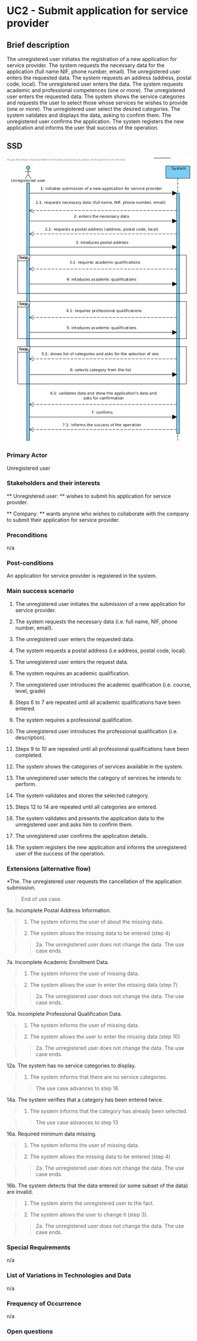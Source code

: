 # UC2 - Submit application for service provider

## Brief description

The unregistered user initiates the registration of a new application for service provider. The system requests the necessary data for the application (full name NIF, phone number, email). The unregistered user enters the requested data. The system requests an address (address, postal code, local). The unregistered user enters the data. The system requests academic and professional competences (one or more). The unregistered user enters the requested data. The system shows the service categories and requests the user to select those whose services he wishes to provide (one or more). The unregistered user select the desired categories. The system validates and displays the data, asking to confirm them. The unregistered user confirms the application. The system registers the new application and informs the user that success of the operation.
## SSD

![UC2-SSD.png](SSD_UC2.png)
### Primary Actor

Unregistered user

### Stakeholders and their interests

** Unregistered user: ** wishes to submit his application for service provider.

** Company: ** wants anyone who wishes to collaborate with the company to submit their application for service provider.

### Preconditions

n/a

### Post-conditions

An application for service provider is registered in the system.

### Main success scenario

1. The unregistered user initiates the submission of a new application for service provider.

2. The system requests the necessary data (i.e. full name, NIF, phone number, email).

3. The unregistered user enters the requested data.

4. The system requests a postal address (i.e address, postal code, local).

5. The unregistered user enters the request data.

6. The system requires an academic qualification.

7. The unregistered user introduces the academic qualification (i.e. course, level, grade)

8. Steps 6 to 7 are repeated until all academic qualifications have been entered.

9. The system requires a professional qualification.

10. The unregistered user introduces the professional qualification (i.e. description).

11. Steps 9 to 10 are repeated until all professional qualifications have been completed.

12. The system shows the categories of services available in the system.

13. The unregistered user selects the category of services he intends to perform.

14. The system validates and stores the selected category.

15. Steps 12 to 14 are repeated until all categories are entered.

16. The system validates and presents the application data to the unregistered user and asks him to confirm them.

17. The unregistered user confirms the application details.

18. The system registers the new application and informs the unregistered user of the success of the operation.


### Extensions (alternative flow)

\*The. The unregistered user requests the cancellation of the application submission.

> End of use case.

5a. Incomplete Postal Address Information.

> 1. The system informs the user of about the missing data.

> 2. The system allows the missing data to be entered (step 4)

>> 2a. The unregistered user does not change the data. The use case ends.

7a. Incomplete Academic Enrollment Data.

> 1. The system informs the user of missing data.

> 2. The system allows the user to enter the missing data (step 7)

>> 2a. The unregistered user does not change the data. The use case ends.

10a. Incomplete Professional Qualification Data.

> 1. The system informs the user of missing data.

> 2. The system allows the user to enter the missing data (step 10)

>> 2a. The unregistered user does not change the data. The use case ends.

12a. The system has no service categories to display.

> 1. The system informs that there are no service categories.

>> The use case advances to step 16.

14a. The system verifies that a category has been entered twice.

> 1. The system informs that the category has already been selected.

>> The use case advances to step 13

16a. Required minimum data missing.

> 1. The system informs the user of missing data.

> 2. The system allows the missing data to be entered (step 4)

>> 2a. The unregistered user does not change the data. The use case ends.

16b. The system detects that the data entered (or some subset of the data) are invalid.

> 1. The system alerts the unregistered user to the fact.

> 2. The system allows the user to change it (step 3).

>> 2a. The unregistered user does not change the data. The use case ends.

### Special Requirements

n/a

### List of Variations in Technologies and Data

n/a

### Frequency of Occurrence

n/a

### Open questions
